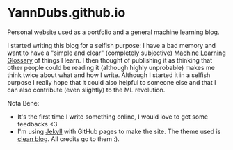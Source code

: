 # YannDubs.github.io

Personal website used as a portfolio and a general machine learning blog. 

I started writing this blog for a selfish purpose: I have a bad memory and want to have a "simple and clear" (completely subjective) [Machine Learning Glossary](https://yanndubs.github.io/ML-Glossary/) of things I learn. I then thought of publishing it as thinking that other people could be reading it (although highly unprobable) makes me think twice about what and how I write. Although I started it in a selfish purpose I really hope that it could also helpful to someone else and that I can also contribute (even slightly) to the ML revolution.

Nota Bene: 
* It's the first time I write something online, I would love to get some feedbacks <3
* I'm using [Jekyll](https://jekyllrb.com/tutorials/home/) with GitHub pages to make the site. The theme used is [clean blog](https://startbootstrap.com/template-overviews/clean-blog/). All credits go to them :).


